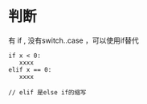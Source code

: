 # 判断

有 if , 没有switch..case  ，可以使用if替代

```
if x < 0:
   xxxx
elif x == 0:
   xxxx

// elif 是else if的缩写
```





